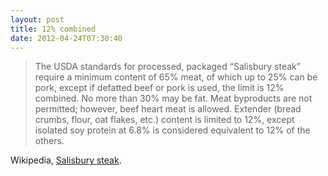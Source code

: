 ```yaml
---
layout: post
title: 12% combined
date: 2012-04-24T07:30:40
---
```


> The USDA standards for processed, packaged “Salisbury steak” require a
> minimum content of 65% meat, of which up to 25% can be pork, except if
> defatted beef or pork is used, the limit is 12% combined. No more than
> 30% may be fat. Meat byproducts are not permitted; however, beef heart
> meat is allowed. Extender (bread crumbs, flour, oat flakes, etc.)
> content is limited to 12%, except isolated soy protein at 6.8% is
> considered equivalent to 12% of the others.

Wikipedia, [Salisbury steak][].

  [Salisbury steak]: https://en.wikipedia.org/w/index.php?title=Salisbury_steak&oldid=485884139
